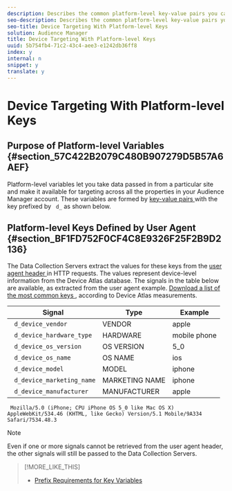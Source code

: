 ```yaml
---
description: Describes the common platform-level key-value pairs you can use to target users with device-related variables across all properties in your Audience Manager account.
seo-description: Describes the common platform-level key-value pairs you can use to target users with device-related variables across all properties in your Audience Manager account.
seo-title: Device Targeting With Platform-level Keys
solution: Audience Manager
title: Device Targeting With Platform-level Keys
uuid: 5b754fb4-71c2-43c4-aee3-e1242db36ff8
index: y
internal: n
snippet: y
translate: y
---
```


# Device Targeting With Platform-level Keys


## Purpose of Platform-level Variables {#section_57C422B2079C480B907279D5B57A6AEF}

Platform-level variables let you take data passed in from a particular site and make it available for targeting across all the properties in your Audience Manager account. These variables are formed by [ key-value pairs ](../../../c_reference/c_key_value_explained.md#concept_E4236E003076483AA939791FE2492B49) with the key prefixed by ` d_` as shown below. 

## Platform-level Keys Defined by User Agent {#section_BF1FD752F0CF4C8E9326F25F2B9D2136}

The Data Collection Servers extract the values for these keys from the [ user agent header ](https://www.w3.org/Protocols/rfc2616/rfc2616-sec14.html#sec14.43) in HTTP requests. The values represent device-level information from the Device Atlas database. The signals in the table below are available, as extracted from the user agent example. [ Download a list of the most common keys ](https://marketing.adobe.com/resources/help/en_US/aam/downloads/device_keys.csv), according to Device Atlas measurements. 



|  Signal  | Type  | Example  |
|---|---|---|
|  ` d_device_vendor`  | VENDOR  | apple  |
|  ` d_device_hardware_type`  | HARDWARE  | mobile phone  |
|  ` d_device_os_version`  | OS VERSION  | 5_0  |
|  ` d_device_os_name`  | OS NAME  | ios  |
|  ` d_device_model`  | MODEL  | iphone  |
|  ` d_device_marketing_name`  | MARKETING NAME  | iphone  |
|  ` d_device_manufacturer`  | MANUFACTURER  | apple  |


```
 Mozilla/5.0 (iPhone; CPU iPhone OS 5_0 like Mac OS X) AppleWebKit/534.46 (KHTML, like Gecko) Version/5.1 Mobile/9A334 Safari/7534.48.3
```

>[!NOTE]
>
>Even if one or more signals cannot be retrieved from the user agent header, the other signals will still be passed to the Data Collection Servers.


>[!MORE_LIKE_THIS]
>
>* [ Prefix Requirements for Key Variables ](r_tb_variable_prefixes.md#reference_E6F1E4257F664FC2A797C406BF147ABC)

